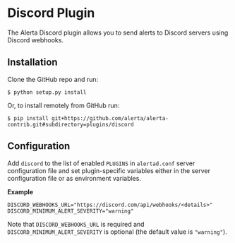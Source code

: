 Discord Plugin
======
The Alerta Discord plugin allows you to send alerts to Discord servers using Discord webhooks.

Installation
------------

Clone the GitHub repo and run:

    $ python setup.py install

Or, to install remotely from GitHub run:

    $ pip install git+https://github.com/alerta/alerta-contrib.git#subdirectory=plugins/discord

Configuration
-------------

Add `discord` to the list of enabled `PLUGINS` in `alertad.conf` server
configuration file and set plugin-specific variables either in the
server configuration file or as environment variables.  

**Example**

```
DISCORD_WEBHOOKS_URL="https://discord.com/api/webhooks/<details>"
DISCORD_MINIMUM_ALERT_SEVERITY="warning"
```

Note that `DISCORD_WEBHOOKS_URL` is required and `DISCORD_MINIMUM_ALERT_SEVERITY` is optional (the default value is `"warning"`). 
